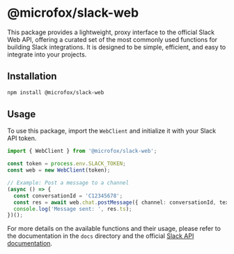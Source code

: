 # @microfox/slack-web

This package provides a lightweight, proxy interface to the official Slack Web API, offering a curated set of the most commonly used functions for building Slack integrations. It is designed to be simple, efficient, and easy to integrate into your projects.

## Installation

```bash
npm install @microfox/slack-web
```

## Usage

To use this package, import the `WebClient` and initialize it with your Slack API token.

```typescript
import { WebClient } from '@microfox/slack-web';

const token = process.env.SLACK_TOKEN;
const web = new WebClient(token);

// Example: Post a message to a channel
(async () => {
  const conversationId = 'C12345678';
  const res = await web.chat.postMessage({ channel: conversationId, text: 'Hello there' });
  console.log('Message sent: ', res.ts);
})();
```

For more details on the available functions and their usage, please refer to the documentation in the `docs` directory and the official [Slack API documentation](https://api.slack.com/). 